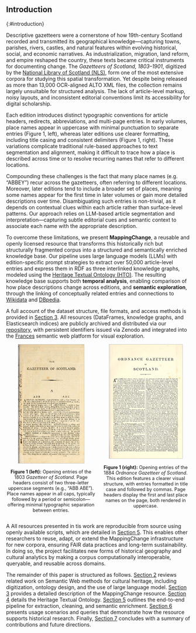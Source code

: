 ## Introduction
{:#introduction}

Descriptive gazetteers were a cornerstone of how 19th-century Scotland recorded and transmitted its geographical knowledge—capturing towns, parishes, rivers, castles, and natural features within evolving historical, social, and economic narratives. As industrialization, migration, land reform, and empire reshaped the country, these texts became critical instruments for documenting change. The *Gazetteers of Scotland, 1803–1901*, digitized by the [National Library of Scotland (NLS)](https://data.nls.uk/data/digitised-collections), form one of the most extensive corpora for studying this spatial transformation. Yet despite being released as more than 13,000 OCR-aligned ALTO XML files, the collection remains largely unsuitable for structured analysis. The lack of article-level markup, noisy layouts, and inconsistent editorial conventions limit its accessibility for digital scholarship.

Each edition introduces distinct typographic conventions for article headers, redirects, abbreviations, and multi-page entries. In early volumes, place names appear in uppercase with minimal punctuation to separate entries (Figure 1, left), whereas later editions use clearer formatting, including title casing and consistent delimiters (Figure 1, right). These variations complicate traditional rule-based approaches to text segmentation and alignment, making it difficult to trace how a place is described across time or to resolve recurring names that refer to different locations.

Compounding these challenges is the fact that many place names (e.g. “ABBEY”) recur across the gazetteers, often referring to different locations. Moreover, later editions tend to include a broader set of places, meaning some names appear for the first time in later volumes or gain more detailed descriptions over time. Disambiguating such entries is non-trivial, as it depends on contextual clues within each article rather than surface-level patterns. Our approach relies on LLM-based article segmentation and interpretation—capturing subtle editorial cues and semantic context to associate each name with the appropriate description.


To overcome these limitations, we present **MappingChange**, a reusable and openly licensed resource that transforms this historically rich but structurally fragmented corpus into a structured and semantically enriched knowledge base. Our pipeline uses large language models (LLMs) with edition-specific prompt strategies to extract over 50,000 article-level entries and express them in RDF as three interlinked knowledge graphs, modeled using the [Heritage Textual Ontology (HTO)](https://w3id.org/hto). The resulting knowledge base supports both **temporal analysis**, enabling comparison of how place descriptions change across editions, and **semantic exploration**, through the linking of conceptually related entries and connections to [Wikidata](https://www.wikidata.org) and [DBpedia](https://www.dbpedia.org).

A full account of the dataset structure, file formats, and access methods is provided in [Section 3](#resourcedescription). All resources (DataFrames, knowledge graphs, and Elasticsearch indices) are publicly archived and distributed via our [repository](github.com/francesNLP/MappingChange), with persistent identifiers issued via Zenodo and integrated into the [Frances](http://www.frances-ai.com) semantic web platform for visual exploration.

<div style="display: flex; justify-content: space-between; align-items: flex-start; gap: 1em;">
  <div style="flex: 1; text-align: center;">
    <img src="images/1803-gazetteer-page.jpg" alt="First page of the 1803 Gazetteer of Scotland" style="max-width: 180px; height: auto; border: 1px solid #ccc;">
    <p style="font-size: 0.9em;">
      <strong>Figure 1 (left):</strong> Opening entries of the 1803 <em>Gazetteer of Scotland</em>. Page headers consist of two three-letter uppercase segments (e.g., “ABB ABE”). Place names appear in all caps, typically followed by a period or semicolon—offering minimal typographic separation between entries.
    </p>
  </div>
  <div style="flex: 1; text-align: center;">
    <img src="images/1884-gazetteer-page.jpg" alt="First page of the 1884 Ordnance Gazetteer of Scotland" style="max-width: 200px; height: auto; border: 1px solid #ccc;">
    <p style="font-size: 0.9em;">
        <strong>Figure 1 (right):</strong> Opening entries of the 1884 <em>Ordnance Gazetteer of Scotland</em>. This edition features a clearer visual structure, with entries formatted in title case and followed by commas. Page headers display the first and last place names on the page, both rendered in uppercase.
    </p>
  </div>
</div>

A
All resources presented in tis work are reproducible from source using openly available scripts, which are detailed in [Section 5](#resourceconstruction). This enables other researchers to reuse, adapt, or extend the MappingChange infrastructure for new corpora, ensuring FAIR data practices and long-term sustainability. In doing so, the project facilitates new forms of historical geography and cultural analytics by making a corpus computationally interoperable, queryable, and reusable across domains.

The remainder of this paper is structured as follows. [Section 2](#relatedwork) reviews related work on Semantic Web methods for cultural heritage, including digitization, ontology design, and the use of large language model. [Section 3](#resourcedescription) provides a detailed description of the MappingChange resource. [Section 4](#hto) details the Heritage Textual Ontology. [Section 5](#resourceconstruction) outlines the end-to-end pipeline for extraction, cleaning, and semantic enrichment. [Section 6](#usage) presents usage scenarios and queries that demonstrate how the resource supports historical research. Finally, [Section 7](#conclusion) concludes with a summary of contributions and future directions.

